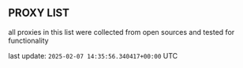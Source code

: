 ## PROXY LIST

all proxies in this list were collected from open sources and tested for functionality

last update: `2025-02-07 14:35:56.340417+00:00` UTC
